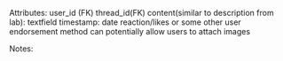 Attributes: 
    user_id (FK)
    thread_id(FK)
    content(similar to description from lab): textfield 
    timestamp: date 
    reaction/likes or some other user endorsement method
    can potentially allow users to attach images

Notes: 
 